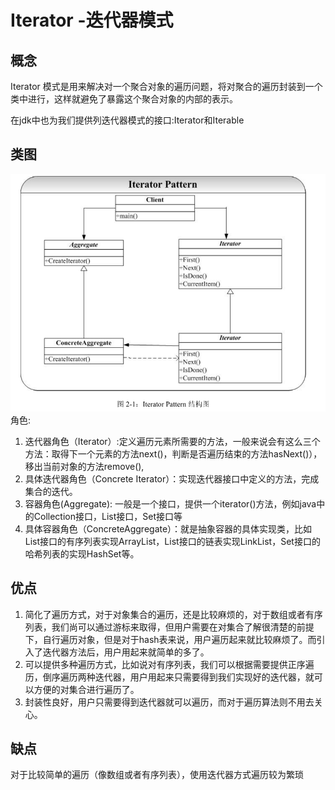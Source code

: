 # Iterator -迭代器模式

## 概念
Iterator 模式是用来解决对一个聚合对象的遍历问题，将对聚合的遍历封装到一个
类中进行，这样就避免了暴露这个聚合对象的内部的表示。

在jdk中也为我们提供列迭代器模式的接口:Iterator和Iterable

## 类图
![类图](../../../../../../../../images/iterator.png) 
角色:  
1. 迭代器角色（Iterator）:定义遍历元素所需要的方法，一般来说会有这么三个方法：取得下一个元素的方法next()，判断是否遍历结束的方法hasNext()），移出当前对象的方法remove(),
2. 具体迭代器角色（Concrete Iterator）：实现迭代器接口中定义的方法，完成集合的迭代。
3. 容器角色(Aggregate):  一般是一个接口，提供一个iterator()方法，例如java中的Collection接口，List接口，Set接口等
4. 具体容器角色（ConcreteAggregate）：就是抽象容器的具体实现类，比如List接口的有序列表实现ArrayList，List接口的链表实现LinkList，Set接口的哈希列表的实现HashSet等。

## 优点
1. 简化了遍历方式，对于对象集合的遍历，还是比较麻烦的，对于数组或者有序列表，我们尚可以通过游标来取得，但用户需要在对集合了解很清楚的前提下，自行遍历对象，但是对于hash表来说，用户遍历起来就比较麻烦了。而引入了迭代器方法后，用户用起来就简单的多了。
2. 可以提供多种遍历方式，比如说对有序列表，我们可以根据需要提供正序遍历，倒序遍历两种迭代器，用户用起来只需要得到我们实现好的迭代器，就可以方便的对集合进行遍历了。
3. 封装性良好，用户只需要得到迭代器就可以遍历，而对于遍历算法则不用去关心。
 
## 缺点
对于比较简单的遍历（像数组或者有序列表），使用迭代器方式遍历较为繁琐